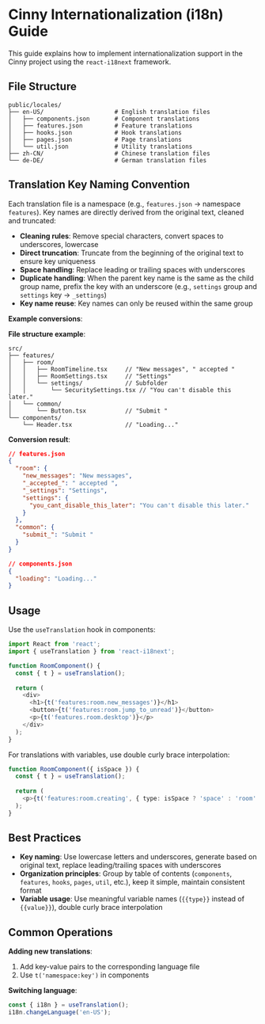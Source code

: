 # Cinny Internationalization (i18n) Guide

This guide explains how to implement internationalization support in the Cinny project using the `react-i18next` framework.

## File Structure

```
public/locales/
├── en-US/                    # English translation files
│   ├── components.json       # Component translations
│   ├── features.json         # Feature translations
│   ├── hooks.json            # Hook translations
│   ├── pages.json            # Page translations
│   └── util.json             # Utility translations
├── zh-CN/                    # Chinese translation files
└── de-DE/                    # German translation files
```

## Translation Key Naming Convention

Each translation file is a namespace (e.g., `features.json` → namespace `features`). Key names are directly derived from the original text, cleaned and truncated:

- **Cleaning rules**: Remove special characters, convert spaces to underscores, lowercase
- **Direct truncation**: Truncate from the beginning of the original text to ensure key uniqueness
- **Space handling**: Replace leading or trailing spaces with underscores
- **Duplicate handling**: When the parent key name is the same as the child group name, prefix the key with an underscore (e.g., `settings` group and `settings` key → `_settings`)
- **Key name reuse**: Key names can only be reused within the same group

**Example conversions**:

**File structure example**:
```
src/
├── features/
│   ├── room/
│   │   ├── RoomTimeline.tsx     // "New messages", " accepted "
│   │   ├── RoomSettings.tsx     // "Settings"
│   │   └── settings/            // Subfolder
│   │       └── SecuritySettings.tsx // "You can't disable this later."
│   └── common/
│       └── Button.tsx           // "Submit "
└── components/
    └── Header.tsx               // "Loading..."
```

**Conversion result**:
```json
// features.json
{
  "room": {
    "new_messages": "New messages",
    "_accepted_": " accepted ",
    "_settings": "Settings",
    "settings": {
      "you_cant_disable_this_later": "You can't disable this later."
    }
  },
  "common": {
    "submit_": "Submit "
  }
}

// components.json
{
  "loading": "Loading..."
}
```

## Usage

Use the `useTranslation` hook in components:

```typescript
import React from 'react';
import { useTranslation } from 'react-i18next';

function RoomComponent() {
  const { t } = useTranslation();
  
  return (
    <div>
      <h1>{t('features:room.new_messages')}</h1>
      <button>{t('features:room.jump_to_unread')}</button>
      <p>{t('features.room.desktop')}</p>
    </div>
  );
}
```

For translations with variables, use double curly brace interpolation:

```typescript
function RoomComponent({ isSpace }) {
  const { t } = useTranslation();
  
  return (
    <p>{t('features:room.creating', { type: isSpace ? 'space' : 'room' })}</p>
  );
}
```

## Best Practices

- **Key naming**: Use lowercase letters and underscores, generate based on original text, replace leading/trailing spaces with underscores
- **Organization principles**: Group by table of contents (`components`, `features`, `hooks`, `pages`, `util`, etc.), keep it simple, maintain consistent format
- **Variable usage**: Use meaningful variable names (`{{type}}` instead of `{{value}}`), double curly brace interpolation

## Common Operations

**Adding new translations**:
1. Add key-value pairs to the corresponding language file
2. Use `t('namespace:key')` in components

**Switching language**:
```typescript
const { i18n } = useTranslation();
i18n.changeLanguage('en-US');
```